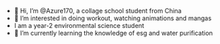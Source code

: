 - 👋 Hi, I’m @Azure170, a collage school student from China
- 👀 I’m interested in doing workout, watching animations and mangas
- I am a year-2 environmental science student
- 🌱 I’m currently learning the knowledge of esg and water purification


<!---
Azure170/Azure170 is a ✨ special ✨ repository because its `README.md` (this file) appears on your GitHub profile.
You can click the Preview link to take a look at your changes.
--->
